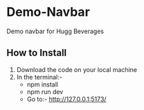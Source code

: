 # Demo-Navbar
Demo navbar for Hugg Beverages
## How to Install
1. Download the code on your local machine
2. In the terminal:-
   - npm install
   - npm run dev
   - Go to:- http://127.0.0.1:5173/
